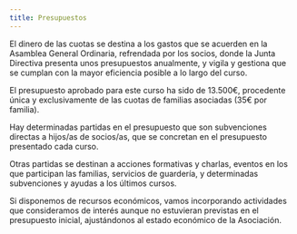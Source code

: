 ```yaml
---
title: Presupuestos
---
```

El dinero de las cuotas se destina a los gastos que se acuerden en la Asamblea General Ordinaria, refrendada por los socios, donde la Junta Directiva presenta unos presupuestos anualmente, y vigila y gestiona que se cumplan con la mayor eficiencia posible a lo largo del curso.

El presupuesto aprobado para este curso ha sido de 13.500€, procedente única y exclusivamente de las cuotas de familias asociadas (35€ por familia).

Hay determinadas partidas en el presupuesto que son subvenciones directas a hijos/as de socios/as, que se concretan en el presupuesto presentado cada curso.

Otras partidas se destinan a acciones formativas y charlas, eventos en los que participan las familias, servicios de guardería, y determinadas subvenciones y ayudas a los últimos cursos.

Si disponemos de recursos económicos, vamos incorporando actividades que consideramos de interés aunque no estuvieran previstas en el presupuesto inicial, ajustándonos al estado económico de la Asociación.